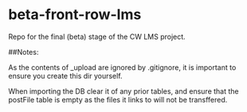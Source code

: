# beta-front-row-lms
Repo for the final (beta) stage of the CW LMS project.

##Notes:

As the contents of _upload are ignored by .gitignore, it is important to ensure you create this dir yourself.

When importing the DB clear it of any prior tables, and ensure that the postFile table is empty as the files it links to will not be transffered.
